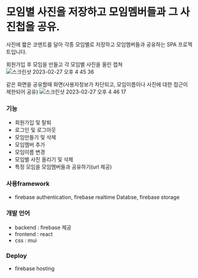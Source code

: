 # 모임별 사진을 저장하고 모임멤버들과 그 사진첩을 공유.

사진에 짧은 코멘트를 달아 각종 모임별로 저장하고 모임멤버들과 공유하는 SPA 프로젝트입니다.

회원가입 후 모임을 만들고 각 모임별 사진을 올린 캡쳐
![스크린샷 2023-02-27 오후 4 45 36](https://user-images.githubusercontent.com/61385080/221504261-12d42936-73db-4422-9f5b-9507f5d1bdbd.png)

같은 화면을 공유할때 화면(사용자정보가 차단되고, 모임이름이나 사진에 대한 접근이 제한되어 공유)
![스크린샷 2023-02-27 오후 4 46 17](https://user-images.githubusercontent.com/61385080/221504529-f0df91c0-19a6-4cf1-b347-e09306e72e9d.png)

### 기능
- 회원가입 및 탈퇴
- 로그인 및 로그아웃
- 모임만들기 및 삭제
- 모임멤버 추가
- 모임이름 변경
- 모임별 사진 올리기 및 삭제
- 특정 모임을 모임멤버들과 공유하기(url 제공)

### 사용framework
- firebase authentication, firebase realtime Databse, firebase storage

### 개발 언어
- backend : firebase 제공
- frontend : react
- css : mui

### Deploy
- firebase hosting
